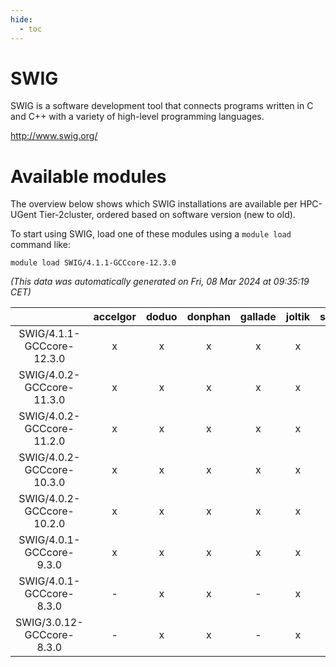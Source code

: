 ```yaml
---
hide:
  - toc
---
```


SWIG
====


SWIG is a software development tool that connects programs written in C and C++ with a variety of high-level programming languages.

http://www.swig.org/
# Available modules


The overview below shows which SWIG installations are available per HPC-UGent Tier-2cluster, ordered based on software version (new to old).

To start using SWIG, load one of these modules using a `module load` command like:

```shell
module load SWIG/4.1.1-GCCcore-12.3.0
```

*(This data was automatically generated on Fri, 08 Mar 2024 at 09:35:19 CET)*  

| |accelgor|doduo|donphan|gallade|joltik|skitty|
| :---: | :---: | :---: | :---: | :---: | :---: | :---: |
|SWIG/4.1.1-GCCcore-12.3.0|x|x|x|x|x|x|
|SWIG/4.0.2-GCCcore-11.3.0|x|x|x|x|x|x|
|SWIG/4.0.2-GCCcore-11.2.0|x|x|x|x|x|x|
|SWIG/4.0.2-GCCcore-10.3.0|x|x|x|x|x|x|
|SWIG/4.0.2-GCCcore-10.2.0|x|x|x|x|x|x|
|SWIG/4.0.1-GCCcore-9.3.0|x|x|x|x|x|x|
|SWIG/4.0.1-GCCcore-8.3.0|-|x|x|-|x|x|
|SWIG/3.0.12-GCCcore-8.3.0|-|x|x|-|x|x|
